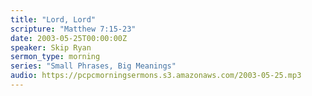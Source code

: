 ```yaml
---
title: "Lord, Lord"
scripture: "Matthew 7:15-23"
date: 2003-05-25T00:00:00Z
speaker: Skip Ryan
sermon_type: morning
series: "Small Phrases, Big Meanings"
audio: https://pcpcmorningsermons.s3.amazonaws.com/2003-05-25.mp3 
---
```



